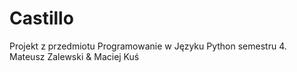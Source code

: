 # Castillo
Projekt z przedmiotu Programowanie w Języku Python semestru 4.  
Mateusz Zalewski & Maciej Kuś
